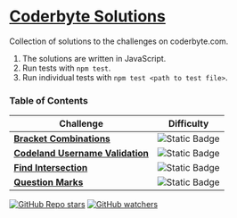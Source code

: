 # [Coderbyte Solutions]('https://coderbyte.com/challenges')

Collection of solutions to the challenges on coderbyte.com. 
1. The solutions are written in JavaScript. 
2. Run tests with `npm test`.
3. Run individual tests with `npm test <path to test file>`.

### Table of Contents
| Challenge | Difficulty |
| --------- | ---------- |
|[<strong>Bracket Combinations</strong>](/bracket%20combinations/) | ![Static Badge](https://img.shields.io/badge/Difficulty-Hard-red?style=for-the-badge)|
|[<strong>Codeland Username Validation</strong>](/codeland%20username%20validation/) | ![Static Badge](https://img.shields.io/badge/Difficulty-Easy-green?style=for-the-badge)|
|[<strong>Find Intersection</strong>](/find%20intersection/)| ![Static Badge](https://img.shields.io/badge/Difficulty-Easy-green?style=for-the-badge)|
|[<strong>Question Marks</strong>](/question%20marks/)|![Static Badge](https://img.shields.io/badge/Difficulty-Easy-green?style=for-the-badge)|


[![GitHub Repo stars](https://img.shields.io/github/stars/richkevan/coderbyte_solutions?style=for-the-badge&link=https%3A%2F%2Fgithub.com%2Frichkevan%2Fcoderbyte_solutions)]("https://github.com/richkevan/coderbyte_solutions")
[![GitHub watchers](https://img.shields.io/github/watchers/richkevan/coderbyte_solutions?style=for-the-badge&link=https%3A%2F%2Fgithub.com%2Frichkevan%2Fcoderbyte_solutions%2Fsubscription)](https://github.com/richkevan/coderbyte_solutions/subscription)